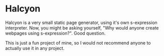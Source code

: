 # Halcyon

Halcyon is a very small static page generator, using it's own s-expression interpreter.
Now, you might be asking yourself, "Why would anyone create webpages using s-expression?". Good question.

This is just a fun project of mine, so I would not recommend anyone to actually use it in any project.
